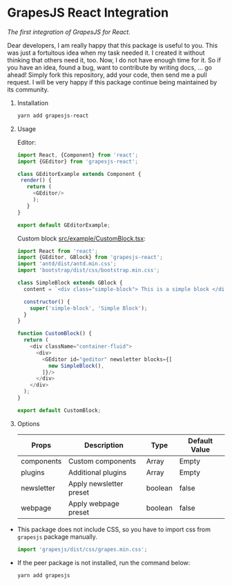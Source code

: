 GrapesJS React Integration
==========================
_The first integration of GrapesJS for React._


Dear developers, I am really happy that this package is useful to you. This was just a fortuitous idea when my task needed it. I created it without thinking that others need it, too. Now, I do not have enough time for it. So if you have an idea, found a bug, want to contribute by writing docs, ... go ahead! Simply fork this repository, add your code, then send me a pull request. I will be very happy if this package continue being maintained by its community.


1. Installation

    ```bash
    yarn add grapesjs-react
    ```

2. Usage

    Editor:
    ```javascript
    import React, {Component} from 'react';
    import {GEditor} from 'grapesjs-react';

    class GEditorExample extends Component {
     render() {
       return (
         <GEditor/>
         );
       }
    }

    export default GEditorExample;
    ```
    
    Custom block [src/example/CustomBlock.tsx](https://github.com/thanhtunguet/grapesjs-react/blob/master/src/example/CustomBlock.js):
    ```javascript
    import React from 'react';
    import {GEditor, GBlock} from 'grapesjs-react';   
    import 'antd/dist/antd.min.css';
    import 'bootstrap/dist/css/bootstrap.min.css';
    
    class SimpleBlock extends GBlock {
      content = `<div class="simple-block"> This is a simple block </div>`;
    
      constructor() {
        super('simple-block', 'Simple Block');
      }
    }
    
    function CustomBlock() {
      return (
        <div className="container-fluid">
          <div>
            <GEditor id="geditor" newsletter blocks={[
              new SimpleBlock(),
            ]}/>
          </div>
        </div>
      );
    }
    
    export default CustomBlock;
    ```
3. Options

    | Props      | Description             | Type                    | Default Value |
    |------------|-------------------------|-------------------------|---------------|
    | components | Custom components       | Array<GComponent>       | Empty         |
    | plugins    | Additional plugins      | Array<GPluginType>      | Empty         |
    | newsletter | Apply newsletter preset | boolean                 | false         |
    | webpage    | Apply webpage preset    | boolean                 | false         | 

* This package does not include CSS, so you have to import css from `grapesjs` package manually.

    ```javascript
    import 'grapesjs/dist/css/grapes.min.css';
    ```
* If the peer package is not installed, run the command below:

    ```bash
    yarn add grapesjs
    ```
